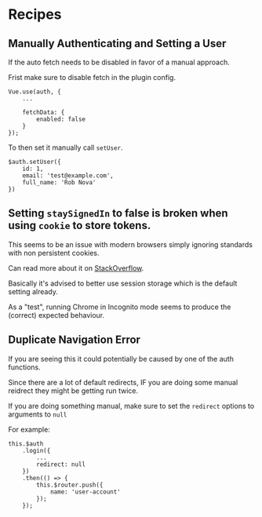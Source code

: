 # Recipes




## Manually Authenticating and Setting a User

If the auto fetch needs to be disabled in favor of a manual approach.

Frist make sure to disable fetch in the plugin config.

```
Vue.use(auth, {
    ...    

    fetchData: {
        enabled: false
    }
});
```

To then set it manually call `setUser`.

```
$auth.setUser({
    id: 1,
    email: 'test@example.com',
    full_name: 'Rob Nova'
})
```


## Setting `staySignedIn` to false is broken when using `cookie` to store tokens.

This seems to be an issue with modern browsers simply ignoring standards with non persistent cookies.

Can read more about it on [StackOverflow](https://stackoverflow.com/questions/10617954/chrome-doesnt-delete-session-cookies).

Basically it's advised to better use session storage which is the default setting already.

As a "test", running Chrome in Incognito mode seems to produce the (correct) expected behaviour.





## Duplicate Navigation Error

If you are seeing this it could potentially be caused by one of the auth functions.

Since there are a lot of default redirects, IF you are doing some manual reidrect they might be getting run twice.

If you are doing something manual, make sure to set the `redirect` options to arguments to `null`

For example:

```
this.$auth
    .login({
        ...
        redirect: null
    })
    .then(() => {
        this.$router.push({
            name: 'user-account'
        });
    });

```